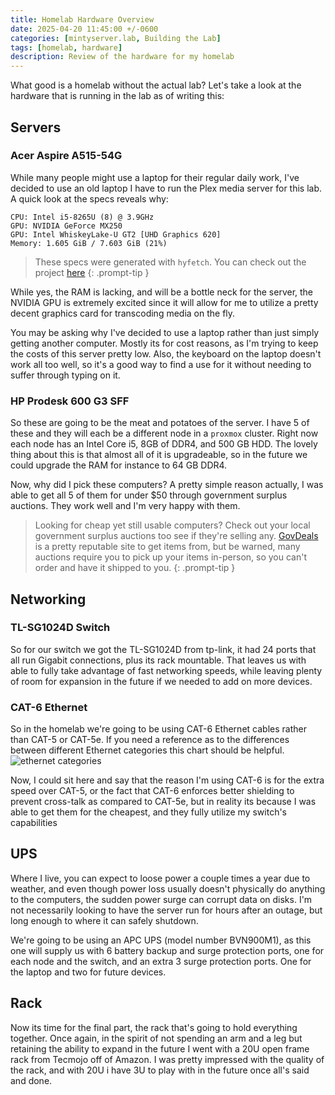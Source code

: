 ```yaml
---
title: Homelab Hardware Overview
date: 2025-04-20 11:45:00 +/-0600
categories: [mintyserver.lab, Building the Lab]
tags: [homelab, hardware]
description: Review of the hardware for my homelab
---
```


What good is a homelab without the actual lab? Let's take a look at the hardware that is running in the lab as of writing this:

## Servers
### Acer Aspire A515-54G
While many people might use a laptop for their regular daily work, I've decided to use an old laptop I have to run the Plex media server for this lab. A quick look at the specs reveals why:

```terminal
CPU: Intel i5-8265U (8) @ 3.9GHz
GPU: NVIDIA GeForce MX250
GPU: Intel WhiskeyLake-U GT2 [UHD Graphics 620]
Memory: 1.605 GiB / 7.603 GiB (21%)
```
> These specs were generated with `hyfetch`. You can check out the project [here](https://github.com/hykilpikonna/hyfetch)
{: .prompt-tip }

While yes, the RAM is lacking, and will be a bottle neck for the server, the NVIDIA GPU is extremely excited since it will allow for me to utilize a pretty decent graphics card for transcoding media on the fly.

You may be asking why I've decided to use a laptop rather than just simply getting another computer. Mostly its for cost reasons, as I'm trying to keep the costs of this server pretty low. Also, the keyboard on the laptop doesn't work all too well, so it's a good way to find a use for it without needing to suffer through typing on it.

### HP Prodesk 600 G3 SFF
So these are going to be the meat and potatoes of the server. I have 5 of these and they will each be a different node in a `proxmox` cluster. Right now each node has an Intel Core i5, 8GB of DDR4, and 500 GB HDD. The lovely thing about this is that almost all of it is upgradeable, so in the future we could upgrade the RAM for instance to 64 GB DDR4. 

Now, why did I pick these computers? A pretty simple reason actually, I was able to get all 5 of them for under $50 through government surplus auctions. They work well and I'm very happy with them.
> Looking for cheap yet still usable computers? Check out your local government surplus auctions too see if they're selling any. [GovDeals](https://www.govdeals.com/) is a pretty reputable site to get items from, but be warned, many auctions require you to pick up your items in-person, so you can't order and have it shipped to you.
{: .prompt-tip }

## Networking
### TL-SG1024D Switch
So for our switch we got the TL-SG1024D from tp-link, it had 24 ports that all run Gigabit connections, plus its rack mountable. That leaves us with able to fully take advantage of fast networking speeds, while leaving plenty of room for expansion in the future if we needed to add on more devices.

### CAT-6 Ethernet
So in the homelab we're going to be using CAT-6 Ethernet cables rather than CAT-5 or CAT-5e. If you need a reference as to the differences between different Ethernet categories this chart should be helpful. 
![ethernet categories](https://telecom.samm.com/Data/EditorFiles/images/blog/015-what-is-the-ethernet/history-of-ethernet-lan-cables-categories.png)

Now, I could sit here and say that the reason I'm using CAT-6 is for the extra speed over CAT-5, or the fact that CAT-6 enforces better shielding to prevent cross-talk as compared to CAT-5e, but in reality its because I was able to get them for the cheapest, and they fully utilize my switch's capabilities

## UPS
Where I live, you can expect to loose power a couple times a year due to weather, and even though power loss usually doesn't physically do anything to the computers, the sudden power surge can corrupt data on disks. I'm not necessarily looking to have the server run for hours after an outage, but long enough to where it can safely shutdown. 

We're going to be using an APC UPS (model number BVN900M1), as this one will supply us with 6 battery backup and surge protection ports, one for each node and the switch, and an extra 3 surge protection ports. One for the laptop and two for future devices.

## Rack
Now its time for the final part, the rack that's going to hold everything together. Once again, in the spirit of not spending an arm and a leg but retaining the ability to expand in the future I went with a 20U open frame rack from Tecmojo off of Amazon. I was pretty impressed with the quality of the rack, and with 20U i have 3U to play with in the future once all's said and done.
